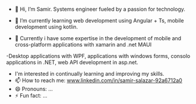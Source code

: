 - 👋 Hi, I’m Samir. Systems engineer fueled by a passion for technology.
- 🌱 I’m currently learning web development using Angular + Ts, mobile development using kotlin.

- 👀 Currently i have some expertise in the development of mobile and cross-platform applications with xamarin and .net MAUI

-Desktop applications with WPF, applications with windows forms, consolo applications in .NET, web API development in asp.net.

- I'm interested in continually learning and improving my skills. 
- 📫 How to reach me: www.linkedin.com/in/samir-salazar-92a6712a0
- 😄 Pronouns: ...
- ⚡ Fun fact: ...

<!---
ArribaMichoacan/ArribaMichoacan is a ✨ special ✨ repository because its `README.md` (this file) appears on your GitHub profile.
You can click the Preview link to take a look at your changes.
--->
